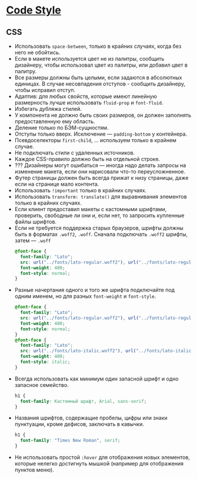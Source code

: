 # [Code Style](../README.md)

## CSS

- Использовать `space-between`, только в крайних случаях, когда без него не обойтись.
- Если в макете используется цвет не из палитры, сообщить дизайнеру, чтобы использовал цвет из палитры, или добавил цвет в палитру.
- Все размеры должны быть целыми, если задаются в абсолютных единицах. В случае несовпадения отступов - сообщить дизайнеру, чтобы исправил отступ.
- Адаптив: для любых свойств, которые имеют линейную размерность лучше использовать `fluid-prop` и `font-fluid`.
- Избегать дубляжа стилей.
- У компонента не должно быть своих размеров, он должен заполнять предоставленную ему область.
- Деление только по БЭМ-сущностям.
- Отступы только вверх. Исключение — `padding-bottom` у контейнера.
- Псевдоселекторы `first-child`, ... используем только в крайнем случае.
- Не подключать стили с удаленных источников.
- Каждое CSS-правило должно быть на отдельной строке.
- ??? Дизайнеры могут ошибаться — иногда надо делать запросы на изменение макета, если они нарисовали что-то переусложненное.
- Футер страницы должен быть всегда прижат к низу страницы, даже если на странице мало контента.
- Использовать `!important` только в крайних случаях.
- Использовать `transform: translate()` для выравнивания элементов только в крайних случаях.
- Если клиент предоставил макеты с кастомными шрифтами, проверить, свободные ли они и, если нет, то запросить купленные файлы шрифтов.
- Если не требуется поддержка старых браузеров, шрифты должны быть в форматах `.woff2`, `.woff`. Сначала подключать `.woff2` шрифты, затем — `.woff`
  ```css
  @font-face {
    font-family: "Lato";
    src: url("../fonts/lato-regular.woff2"), url("../fonts/lato-regular.woff");
    font-weight: 400;
    font-style: normal;
  }
  ```
- Разные начертания одного и того же шрифта подключайте под одним именем, но для разных `font-weight` и `font-style`.
  ```css
  @font-face {
    font-family: "Lato";
    src: url("../fonts/lato-regular.woff2"), url("../fonts/lato-regular.woff");
    font-weight: 400;
    font-style: normal;
  }
  @font-face {
    font-family: "Lato";
    src: url("../fonts/lato-italic.woff2"), url("../fonts/lato-italic.woff");
    font-weight: 400;
    font-style: italic;
  }
  ```
- Всегда использовать как минимум один запасной шрифт и одно запасное семейство.
  ```css
  h1 {
    font-family: Кастомный шрифт, Arial, sans-serif;
  }
  ```
- Названия шрифтов, содержащие пробелы, цифры или знаки пунктуации, кроме дефисов, заключать в кавычки.
  ```css
  h1 {
    font-family: "Times New Roman", serif;
  }
  ```
- Не использовать простой `:hover` для отображения новых элементов, которые нелегко достигнуть мышкой (например для отображения пунктов меню).
